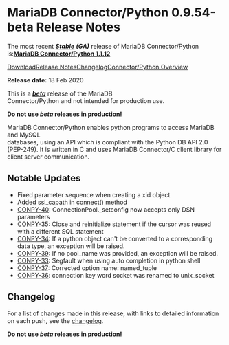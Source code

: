 # MariaDB Connector/Python 0.9.54-beta Release Notes

The most recent [_**Stable**_](../../../mariadb-release-criteria.md) _**(GA)**_ release of MariaDB Connector/Python is:[**MariaDB Connector/Python 1.1.12**](../mariadb-connector-python-1-1-release-notes/mariadb-connector-python-1-1-12-release-notes.md)

[Download](https://mariadb.com/downloads/#connectors)[Release Notes](mariadb-connector-python-0-9-54-release-notes.md)[Changelog](../changelogs/mariadb-connector-python-09-changelogs/mariadb-connector-python-0954-changelog.md)[Connector/Python Overview](https://github.com/mariadb-corporation/docs-release-notes/blob/test/en/mariadb-connector-python/README.md)

**Release date:** 18 Feb 2020

This is a [_**beta**_](../../../mariadb-release-criteria.md) release of the MariaDB\
Connector/Python and not intended for production use.

**Do not use&#x20;**_**beta**_**&#x20;releases in production!**

MariaDB Connector/Python enables python programs to access MariaDB and MySQL\
databases, using an API which is compliant with the Python DB API 2.0\
(PEP-249). It is written in C and uses MariaDB Connector/C client library for\
client server communication.

## Notable Updates

* Fixed parameter sequence when creating a xid object
* Added ssl\_capath in connect() method
* [CONPY-40](https://jira.mariadb.org/browse/CONPY-40): ConnectionPool.\_setconfig now accepts only DSN parameters
* [CONPY-35](https://jira.mariadb.org/browse/CONPY-35): Close and reinitialize statement if the cursor was reused with a different SQL statement
* [CONPY-34](https://jira.mariadb.org/browse/CONPY-34): If a python object can't be converted to a corresponding data type, an exception will be raised.
* [CONPY-39](https://jira.mariadb.org/browse/CONPY-39): If no pool\_name was provided, an exception will be raised.
* [CONPY-33](https://jira.mariadb.org/browse/CONPY-33): Segfault when using auto completion in python shell
* [CONPY-37](https://jira.mariadb.org/browse/CONPY-37): Corrected option name: named\_tuple
* [CONPY-36](https://jira.mariadb.org/browse/CONPY-36): connection key word socket was renamed to unix\_socket

## Changelog

For a list of changes made in this release, with links to detailed information\
on each push, see the [changelog](../changelogs/mariadb-connector-python-09-changelogs/mariadb-connector-python-0954-changelog.md).

**Do not use&#x20;**_**beta**_**&#x20;releases in production!**
